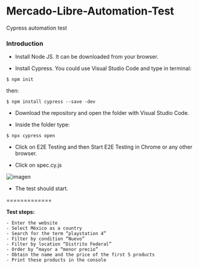 # Mercado-Libre-Automation-Test
Cypress automation test

### Introduction
- Install Node JS. It can be downloaded from your browser.

- Install Cypress. You could use Visual Studio Code and type in terminal:

`$ npm init`

then:

`$ npm install cypress --save -dev`

- Download the repository and open the folder with Visual Studio Code.

- Inside the folder type:

`$ npx cypress open`

- Click on E2E Testing and then Start E2E Testing in Chrome or any other browser.

- Click on spec.cy.js

![imagen](https://user-images.githubusercontent.com/102199242/229812535-b38873b3-68f1-4bcb-b224-a0ac68c0c985.png)

- The test should start.

=============

**Test steps:**

    - Enter the website  
    - Select México as a country  
    - Search for the term “playstation 4”  
    - Filter by condition “Nuevo”  
    - Filter by location “Distrito Federal”  
    - Order by “mayor a “menor precio”  
    - Obtain the name and the price of the first 5 products   
    - Print these products in the console  
